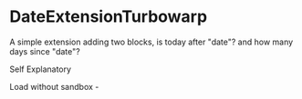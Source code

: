 # DateExtensionTurbowarp
A simple extension adding two blocks, is today after "date"? and how many days since "date"?

Self Explanatory

Load without sandbox -
